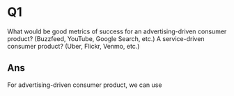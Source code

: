 # Q1

What would be good metrics of success for an advertising-driven consumer product? \(Buzzfeed, YouTube, Google Search, etc.\) A service-driven consumer product? \(Uber, Flickr, Venmo, etc.\)

## Ans

For advertising-driven consumer product, we can use 



